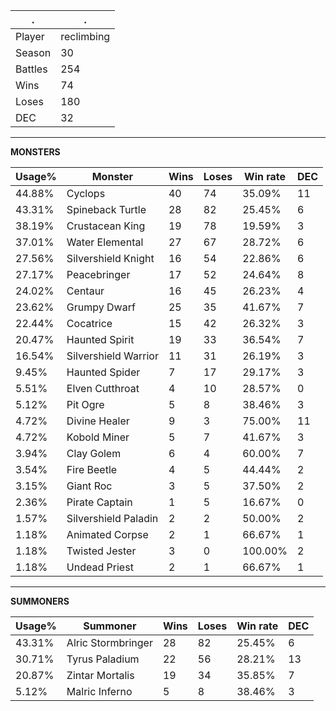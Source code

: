 .|.
|-|-
Player|reclimbing
Season|30
Battles|254
Wins|74
Loses|180
DEC|32

---
**MONSTERS**

Usage%|Monster|Wins|Loses|Win rate|DEC|
-|-|-|-|-|-|
44.88%|Cyclops|40|74|35.09%|11|
43.31%|Spineback Turtle|28|82|25.45%|6|
38.19%|Crustacean King|19|78|19.59%|3|
37.01%|Water Elemental|27|67|28.72%|6|
27.56%|Silvershield Knight|16|54|22.86%|6|
27.17%|Peacebringer|17|52|24.64%|8|
24.02%|Centaur|16|45|26.23%|4|
23.62%|Grumpy Dwarf|25|35|41.67%|7|
22.44%|Cocatrice|15|42|26.32%|3|
20.47%|Haunted Spirit|19|33|36.54%|7|
16.54%|Silvershield Warrior|11|31|26.19%|3|
9.45%|Haunted Spider|7|17|29.17%|3|
5.51%|Elven Cutthroat|4|10|28.57%|0|
5.12%|Pit Ogre|5|8|38.46%|3|
4.72%|Divine Healer|9|3|75.00%|11|
4.72%|Kobold Miner|5|7|41.67%|3|
3.94%|Clay Golem|6|4|60.00%|7|
3.54%|Fire Beetle|4|5|44.44%|2|
3.15%|Giant Roc|3|5|37.50%|2|
2.36%|Pirate Captain|1|5|16.67%|0|
1.57%|Silvershield Paladin|2|2|50.00%|2|
1.18%|Animated Corpse|2|1|66.67%|1|
1.18%|Twisted Jester|3|0|100.00%|2|
1.18%|Undead Priest|2|1|66.67%|1|

---
**SUMMONERS**

Usage%|Summoner|Wins|Loses|Win rate|DEC|
-|-|-|-|-|-|
43.31%|Alric Stormbringer|28|82|25.45%|6|
30.71%|Tyrus Paladium|22|56|28.21%|13|
20.87%|Zintar Mortalis|19|34|35.85%|7|
5.12%|Malric Inferno|5|8|38.46%|3|

